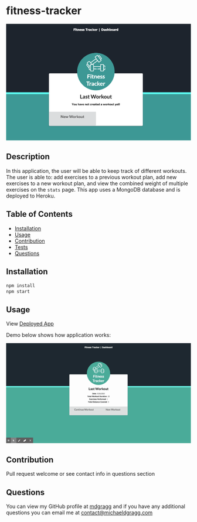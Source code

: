 # fitness-tracker

<img src="https://raw.githubusercontent.com/mdgragg/fitness-tracker/master/public/assets/images/ScreenShot.png" width="700" />

## Description
In this application, the user will be able to keep track of different workouts. The user is able to: add exercises to a previous workout plan, add new exercises to a new workout plan, and view the combined weight of multiple exercises on the `stats` page. This app uses a MongoDB database and is deployed to Heroku.


## Table of Contents
* [Installation](#installation)
* [Usage](#usage)
* [Contribution](#contribution)
* [Tests](#tests)
* [Questions](#questions)


## Installation
```
npm install
npm start

```
## Usage

View [Deployed App](https://fitness-tracker-mdg.herokuapp.com/)

Demo below shows how application works:

![Demo](https://raw.githubusercontent.com/mdgragg/fitness-tracker/master/public/assets/images/Fitness%20Tracker.gif)



## Contribution
Pull request welcome or see contact info in questions section



## Questions
You can view my GitHub profile at [mdgragg](https://github.com/mdgragg) and if you have any additional questions you can email me at contact@michaeldgragg.com
